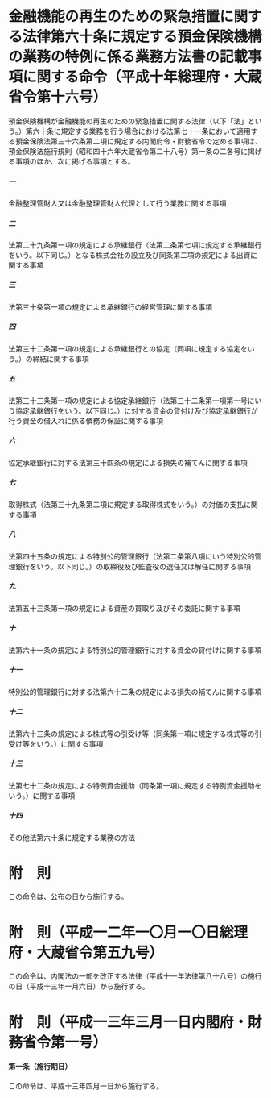 # 金融機能の再生のための緊急措置に関する法律第六十条に規定する預金保険機構の業務の特例に係る業務方法書の記載事項に関する命令（平成十年総理府・大蔵省令第十六号）
預金保険機構が金融機能の再生のための緊急措置に関する法律（以下「法」という。）第六十条に規定する業務を行う場合における法第七十一条において適用する預金保険法第三十六条第二項に規定する内閣府令・財務省令で定める事項は、預金保険法施行規則（昭和四十六年大蔵省令第二十八号）第一条の二各号に掲げる事項のほか、次に掲げる事項とする。
##### 一
金融整理管財人又は金融整理管財人代理として行う業務に関する事項
##### 二
法第二十九条第一項の規定による承継銀行（法第二条第七項に規定する承継銀行をいう。以下同じ。）となる株式会社の設立及び同条第二項の規定による出資に関する事項
##### 三
法第三十条第一項の規定による承継銀行の経営管理に関する事項
##### 四
法第三十二条第一項の規定による承継銀行との協定（同項に規定する協定をいう。）の締結に関する事項
##### 五
法第三十三条第一項の規定による協定承継銀行（法第三十二条第一項第一号にいう協定承継銀行をいう。以下同じ。）に対する資金の貸付け及び協定承継銀行が行う資金の借入れに係る債務の保証に関する事項
##### 六
協定承継銀行に対する法第三十四条の規定による損失の補てんに関する事項
##### 七
取得株式（法第三十九条第二項に規定する取得株式をいう。）の対価の支払に関する事項
##### 八
法第四十五条の規定による特別公的管理銀行（法第二条第八項にいう特別公的管理銀行をいう。以下同じ。）の取締役及び監査役の選任又は解任に関する事項
##### 九
法第五十三条第一項の規定による資産の買取り及びその委託に関する事項
##### 十
法第六十一条の規定による特別公的管理銀行に対する資金の貸付けに関する事項
##### 十一
特別公的管理銀行に対する法第六十二条の規定による損失の補てんに関する事項
##### 十二
法第六十三条の規定による株式等の引受け等（同条第一項に規定する株式等の引受け等をいう。）に関する事項
##### 十三
法第七十二条の規定による特例資金援助（同条第一項に規定する特例資金援助をいう。）に関する事項
##### 十四
その他法第六十条に規定する業務の方法
# 附　則
この命令は、公布の日から施行する。
# 附　則（平成一二年一〇月一〇日総理府・大蔵省令第五九号）
この命令は、内閣法の一部を改正する法律（平成十一年法律第八十八号）の施行の日（平成十三年一月六日）から施行する。
# 附　則（平成一三年三月一日内閣府・財務省令第一号）
#### 第一条（施行期日）
この命令は、平成十三年四月一日から施行する。
